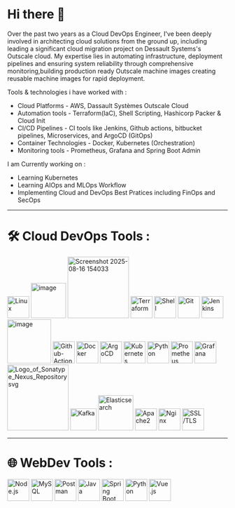# Hi there 👋

Over the past two years as a Cloud DevOps Engineer, I've been deeply involved in architecting cloud solutions from the ground up, including leading a significant cloud migration project on Dessault Systems's Outscale cloud. My expertise lies in automating infrastructure, deployment pipelines and ensuring system reliability through comprehensive monitoring,building production ready Outscale machine images creating reusable machine images for rapid deployment. 

Tools & technologies i have worked with :

- Cloud Platforms  - AWS, Dassault Systèmes Outscale Cloud 
- Automation tools - Terraform(IaC), Shell Scripting, Hashicorp Packer & Cloud Init           
- CI/CD Pipelines  -  CI tools like Jenkins, Github actions, bitbucket pipelines, Microservices, and  ArgoCD (GitOps)
- Container Technologies - Docker, Kubernetes (Orchestration)
- Monitoring tools - Prometheus, Grafana and Spring Boot Admin

I am Currently working on :

- Learning Kubernetes
- Learning AIOps and MLOps Workflow
- Implementing Cloud and DevOps Best Pratices including FinOps and SecOps


---

# 🛠️ Cloud DevOps Tools :



<p align="left">
  <img src="https://cdn.jsdelivr.net/gh/devicons/devicon/icons/linux/linux-original.svg" alt="Linux" width="50" height="50"/>
  <img width="80" height="80" alt="image" src="https://github.com/user-attachments/assets/e3f99c73-eb0c-4501-b9b6-d1ebac640a86" />
  <img width="140" height="140" alt="Screenshot 2025-08-16 154033" src="https://github.com/user-attachments/assets/093c73dc-40c5-4a88-8d0a-6661365aa9df" />
  <img src="https://www.vectorlogo.zone/logos/terraformio/terraformio-icon.svg" alt="Terraform" width="50" height="50"/>
  <img src="https://www.vectorlogo.zone/logos/gnu_bash/gnu_bash-icon.svg" alt="Shell" width="50" height="50"/>
  <img src="https://cdn.jsdelivr.net/gh/devicons/devicon/icons/git/git-original.svg" alt="Git" width="50" height="50"/>
  <img src="https://cdn.jsdelivr.net/gh/devicons/devicon/icons/jenkins/jenkins-original.svg" alt="Jenkins" width="50" height="50"/>
  <img width="100" height="100" alt="image" src="https://github.com/user-attachments/assets/a324232d-1314-4347-b0ce-17fa3a1fbc90" />
  <img src="https://icon.icepanel.io/Technology/svg/GitHub-Actions.svg" alt="Github-Actions" width="50" height="50"/>
  <img src="https://cdn.jsdelivr.net/gh/devicons/devicon/icons/docker/docker-original.svg" alt="Docker" width="50" height="50"/>
  <img src="https://icon.icepanel.io/Technology/svg/Argo-CD.svg" alt="ArgoCD" width="50" height="50"/>
  
  <img src="https://cdn.jsdelivr.net/gh/devicons/devicon/icons/kubernetes/kubernetes-plain.svg" alt="Kubernetes" width="50" height="50"/>
  <img src="https://cdn.jsdelivr.net/gh/devicons/devicon/icons/python/python-original.svg" alt="Python" width="50" height="50"/>
  <img src="https://www.vectorlogo.zone/logos/prometheusio/prometheusio-icon.svg" alt="Prometheus" width="50" height="50"/>
  <img src="https://www.vectorlogo.zone/logos/grafana/grafana-icon.svg" alt="Grafana" width="50" height="50"/>
  <img width="140" height="150" alt="Logo_of_Sonatype_Nexus_Repository svg" src="https://github.com/user-attachments/assets/bc6b5ca8-202d-4d02-a10e-8e013c78ad0d" />
  <img src="https://www.svgrepo.com/show/353950/kafka.svg" alt="Kafka" width="60" height="50"/>
  <img src="https://www.vectorlogo.zone/logos/elastic/elastic-ar21.svg" alt="Elasticsearch" width="80" height="80"/>
  <img src="https://www.vectorlogo.zone/logos/apache/apache-icon.svg" alt="Apache2" width="50" height="50"/>
  <img src="https://www.vectorlogo.zone/logos/nginx/nginx-icon.svg" alt="Nginx" width="50" height="50"/>
  <img src="https://www.vectorlogo.zone/logos/letsencrypt/letsencrypt-icon.svg" alt="SSL/TLS" width="50" height="50"/>

</p>

---

# 🌐 WebDev Tools :


<p align="left">
  <img src="https://nodejs.org/static/logos/nodejsLight.svg" alt="Node.js" width="50" height="50"/>
  <img src="https://cdn.jsdelivr.net/gh/devicons/devicon/icons/mysql/mysql-original.svg" alt="MySQL" width="50" height="50"/>
  <img src="https://www.vectorlogo.zone/logos/getpostman/getpostman-icon.svg" alt="Postman" width="50" height="50"/>
  <img src="https://cdn.jsdelivr.net/gh/devicons/devicon/icons/java/java-original.svg" alt="Java" width="50" height="50"/>
  <img src="https://www.vectorlogo.zone/logos/springio/springio-icon.svg" alt="Spring Boot" width="50" height="50"/>
  <img src="https://cdn.jsdelivr.net/gh/devicons/devicon/icons/python/python-original.svg" alt="Python" width="50" height="50"/>
  <img src="https://cdn.jsdelivr.net/gh/devicons/devicon/icons/vuejs/vuejs-original.svg" alt="Vue.js" width="50" height="50"/>
</p>


